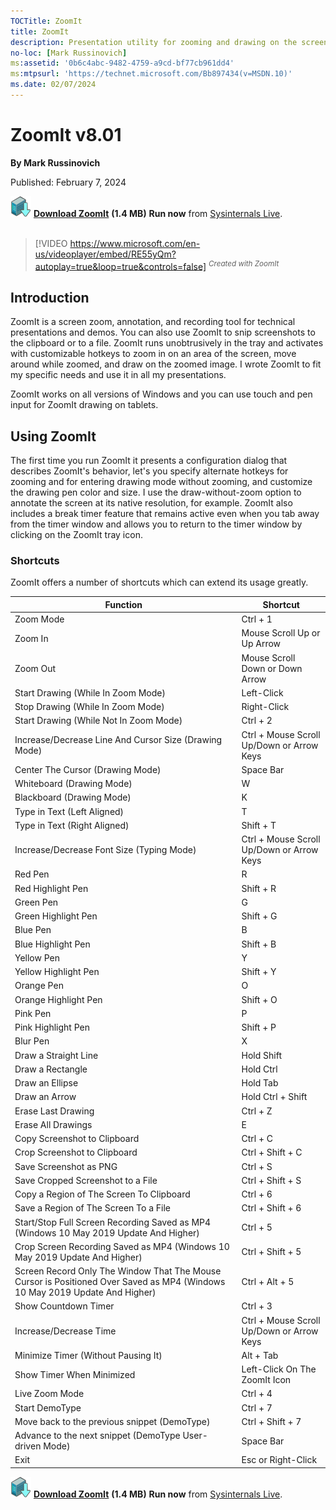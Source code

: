 ```yaml
---
TOCTitle: ZoomIt
title: ZoomIt
description: Presentation utility for zooming and drawing on the screen.
no-loc: [Mark Russinovich]
ms:assetid: '0b6c4abc-9482-4759-a9cd-bf77cb961dd4'
ms:mtpsurl: 'https://technet.microsoft.com/Bb897434(v=MSDN.10)'
ms.date: 02/07/2024
---
```


# ZoomIt v8.01

**By Mark Russinovich**

Published: February 7, 2024

[![Download](media/shared/Download_sm.png)](https://download.sysinternals.com/files/ZoomIt.zip) [**Download ZoomIt**](https://download.sysinternals.com/files/ZoomIt.zip) **(1.4 MB)**
**Run now** from [Sysinternals Live](https://live.sysinternals.com/ZoomIt.exe).
<br><br>
> [!VIDEO https://www.microsoft.com/en-us/videoplayer/embed/RE55yQm?autoplay=true&loop=true&controls=false]
<sup>*Created with ZoomIt*</sup>

## Introduction

ZoomIt is a screen zoom, annotation, and recording tool for technical presentations
and demos. You can also use ZoomIt to snip screenshots to the clipboard or to a file.
ZoomIt runs unobtrusively in the tray and activates with customizable
hotkeys to zoom in on an area of the screen, move around while zoomed, and draw on
the zoomed image. I wrote ZoomIt to fit my specific needs and use it in all my
presentations.

ZoomIt works on all versions of Windows and you can use touch and pen input for
ZoomIt drawing on tablets.

## Using ZoomIt

The first time you run ZoomIt it presents a configuration dialog that
describes ZoomIt's behavior, let's you specify alternate hotkeys for
zooming and for entering drawing mode without zooming, and customize the
drawing pen color and size. I use the draw-without-zoom option to
annotate the screen at its native resolution, for example. ZoomIt also
includes a break timer feature that remains active even when you tab
away from the timer window and allows you to return to the timer window
by clicking on the ZoomIt tray icon.

### Shortcuts

ZoomIt offers a number of shortcuts which can extend its usage greatly.

|  Function                                                                                                                     |  Shortcut                                   |
| ----------------------------------------------------------------------------------------------------------------------------- | ------------------------------------------- |
|  Zoom Mode                                                                                                                    |  Ctrl + 1                                   |
|  Zoom In                                                                                                                      |  Mouse Scroll Up or Up Arrow                |
|  Zoom Out                                                                                                                     |  Mouse Scroll Down or Down Arrow            |
|  Start Drawing (While In Zoom Mode)                                                                                           |  Left-Click                                 |
|  Stop Drawing (While In Zoom Mode)                                                                                            |  Right-Click                                |
|  Start Drawing (While Not In Zoom Mode)                                                                                       |  Ctrl + 2                                   |
|  Increase/Decrease Line And Cursor Size (Drawing Mode)                                                                        |  Ctrl + Mouse Scroll Up/Down or Arrow Keys  |
|  Center The Cursor (Drawing Mode)                                                                                             |  Space Bar                                  |
|  Whiteboard (Drawing Mode)                                                                                                    |  W                                          |
|  Blackboard (Drawing Mode)                                                                                                    |  K                                          |
|  Type in Text (Left Aligned)                                                                                                  |  T                                          |
|  Type in Text (Right Aligned)                                                                                                 |  Shift + T                                  |
|  Increase/Decrease Font Size (Typing Mode)                                                                                    |  Ctrl + Mouse Scroll Up/Down or Arrow Keys  |
|  Red Pen                                                                                                                      |  R                                          |
|  Red Highlight Pen                                                                                                            |  Shift + R                                  |
|  Green Pen                                                                                                                    |  G                                          |
|  Green Highlight Pen                                                                                                          |  Shift + G                                  |
|  Blue Pen                                                                                                                     |  B                                          |
|  Blue Highlight Pen                                                                                                           |  Shift + B                                  |
|  Yellow Pen                                                                                                                   |  Y                                          |
|  Yellow Highlight Pen                                                                                                         |  Shift + Y                                  |
|  Orange Pen                                                                                                                   |  O                                          |
|  Orange Highlight Pen                                                                                                         |  Shift + O                                  |
|  Pink Pen                                                                                                                     |  P                                          |
|  Pink Highlight Pen                                                                                                           |  Shift + P                                  |
|  Blur Pen                                                                                                                     |  X                                          |
|  Draw a Straight Line                                                                                                         |  Hold Shift                                 |
|  Draw a Rectangle                                                                                                             |  Hold Ctrl                                  |
|  Draw an Ellipse                                                                                                              |  Hold Tab                                   |
|  Draw an Arrow                                                                                                                |  Hold Ctrl + Shift                          |
|  Erase Last Drawing                                                                                                           |  Ctrl + Z                                   |
|  Erase All Drawings                                                                                                           |  E                                          |
|  Copy Screenshot to Clipboard                                                                                                 |  Ctrl + C                                   |
|  Crop Screenshot to Clipboard                                                                                                 |  Ctrl + Shift + C                           |
|  Save Screenshot as PNG                                                                                                       |  Ctrl + S                                   |
|  Save Cropped Screenshot to a File                                                                                            |  Ctrl + Shift + S                           |
|  Copy a Region of The Screen To Clipboard                                                                                     |  Ctrl + 6                                   |
|  Save a Region of The Screen To a File                                                                                        |  Ctrl + Shift + 6                           |
|  Start/Stop Full Screen Recording Saved as MP4 (Windows 10 May 2019 Update And Higher)                                        |  Ctrl + 5                                   |
|  Crop Screen Recording Saved as MP4 (Windows 10 May 2019 Update And Higher)                                                   |  Ctrl + Shift + 5                           |
|  Screen Record Only The Window That The Mouse Cursor is Positioned Over Saved as MP4 (Windows 10 May 2019 Update And Higher)  |  Ctrl + Alt + 5                             |
|  Show Countdown Timer                                                                                                         |  Ctrl + 3                                   |
|  Increase/Decrease Time                                                                                                       |  Ctrl + Mouse Scroll Up/Down or Arrow Keys  |
|  Minimize Timer (Without Pausing It)                                                                                          |  Alt + Tab                                  |
|  Show Timer When Minimized                                                                                                    |  Left-Click On The ZoomIt Icon              |
|  Live Zoom Mode                                                                                                               |  Ctrl + 4                                   |
|  Start DemoType                                                                                                               |  Ctrl + 7                                   |
|  Move back to the previous snippet (DemoType)                                                                                 |  Ctrl + Shift + 7                           |
|  Advance to the next snippet (DemoType User-driven Mode)                                                                      |  Space Bar                                  |
|  Exit                                                                                                                         |  Esc or Right-Click                         |

[![Download](media/shared/Download_sm.png)](https://download.sysinternals.com/files/ZoomIt.zip) [**Download ZoomIt**](https://download.sysinternals.com/files/ZoomIt.zip) **(1.4 MB)**
**Run now** from [Sysinternals Live](https://live.sysinternals.com/ZoomIt.exe).
